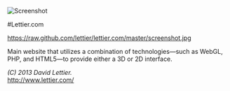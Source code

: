 ![Screenshot](https://raw.github.com/lettier/lettier.com/master/screenshot.jpg)

#Lettier.com

https://raw.github.com/lettier/lettier.com/master/screenshot.jpg

Main website that utilizes a combination of technologies&#8212;such as WebGL, PHP, and HTML5&#8212;to provide either a 3D or 2D interface.

_(C) 2013 David Lettier._  
http://www.lettier.com/